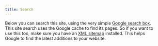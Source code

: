 ```yaml
---
title: Search
---
```


Below you can search this site, using the very simple [Google search box](/without-plugin/search-google). This site search uses the Google cache to find its pages. So if you want to use this too, make sure you have an [XML sitemap](/sitemap.xml) installed. This helps Google to find the latest additions to your website.
